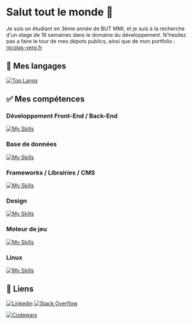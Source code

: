 # Salut tout le monde 👋

Je suis un étudiant en 3ème année de BUT MMI, et je suis à la recherche d'un stage de 16 semaines dans le domaine du développement. 
N'hesitez pas a faire le tour de mes dépots publics, ainsi que de mon portfolio : [nicolas-vero.fr](https://nicolas-vero.fr/)

## 🚀 Mes langages
[![Top Langs](https://github-readme-stats.vercel.app/api/top-langs/?username=NicolasVero&layout=compact&hide=jupyter%20notebook+&langs_count=10&theme=github_dark)](https://github.com/NicolasVero?tab=repositories)



## ✅ Mes compétences

### Développement Front-End / Back-End
[![My Skills](https://skillicons.dev/icons?i=html,css,sass,js,ts,php,java,cs,c)](#)

### Base de données
[![My Skills](https://skillicons.dev/icons?i=mysql,mongodb,postgresql)](#)

### Frameworks / Librairies / CMS
[![My Skills](https://skillicons.dev/icons?i=react,nodejs,nextjs,vite,wordpress,jquery,tailwind,bootstrap&perline=9)](#)

### Design
[![My Skills](https://skillicons.dev/icons?i=ps,ai,ae,pr,au,xd,figma,blender&perline=9)](#)

### Moteur de jeu
[![My Skills](https://skillicons.dev/icons?i=unity&perline=9)](#)

### Linux
[![My Skills](https://skillicons.dev/icons?i=linux,bash&perline=9)](#)



## 🔗 Liens 
[![Linkedin](https://skillicons.dev/icons?i=linkedin)](https://www.linkedin.com/in/nicolas-vero/)
[![Stack Overflow](https://skillicons.dev/icons?i=stackoverflow)](https://stackoverflow.com/users/22874072/nicolas-vero)

[![Codewars](https://www.codewars.com/users/NicolasVero/badges/large)](https://www.codewars.com/users/NicolasVero/stats)


<!--
**NicolasVero/NicolasVero** is a ✨ _special_ ✨ repository because its `README.md` (this file) appears on your GitHub profile.

Here are some ideas to get you started:

- 🔭 I’m currently working on ...
- 🌱 I’m currently learning ...
- 👯 I’m looking to collaborate on ...
- 🤔 I’m looking for help with ...
- 💬 Ask me about ...
- 📫 How to reach me: ...
- 😄 Pronouns: ...
- ⚡ Fun fact: ...
-->
